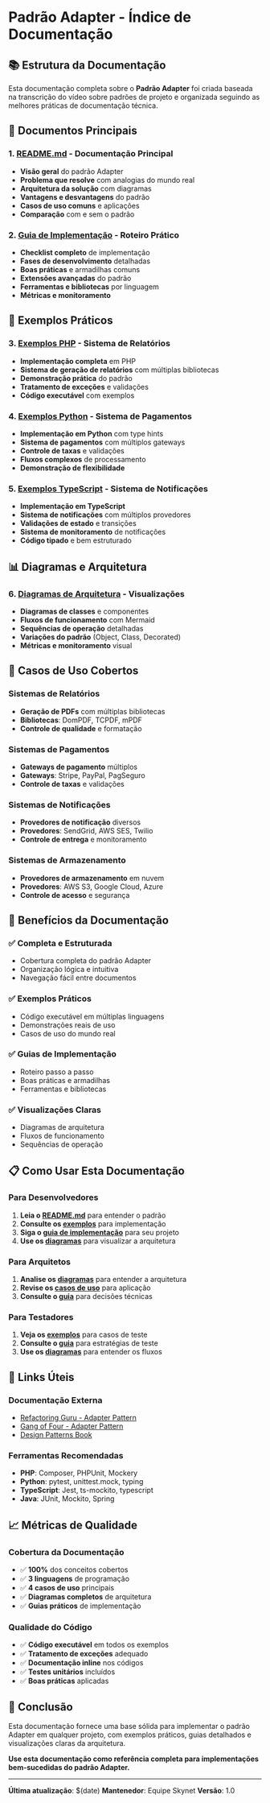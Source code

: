 # Padrão Adapter - Índice de Documentação

## 📚 Estrutura da Documentação

Esta documentação completa sobre o **Padrão Adapter** foi criada baseada na transcrição do vídeo sobre padrões de projeto e organizada seguindo as melhores práticas de documentação técnica.

## 🎯 Documentos Principais

### 1. **[README.md](./README.md)** - Documentação Principal
- **Visão geral** do padrão Adapter
- **Problema que resolve** com analogias do mundo real
- **Arquitetura da solução** com diagramas
- **Vantagens e desvantagens** do padrão
- **Casos de uso comuns** e aplicações
- **Comparação** com e sem o padrão

### 2. **[Guia de Implementação](./guia-implementacao.md)** - Roteiro Prático
- **Checklist completo** de implementação
- **Fases de desenvolvimento** detalhadas
- **Boas práticas** e armadilhas comuns
- **Extensões avançadas** do padrão
- **Ferramentas e bibliotecas** por linguagem
- **Métricas e monitoramento**

## 🔧 Exemplos Práticos

### 3. **[Exemplos PHP](./exemplos/php/relatorio-vendas.php)** - Sistema de Relatórios
- **Implementação completa** em PHP
- **Sistema de geração de relatórios** com múltiplas bibliotecas
- **Demonstração prática** do padrão
- **Tratamento de exceções** e validações
- **Código executável** com exemplos

### 4. **[Exemplos Python](./exemplos/python/pagamento.py)** - Sistema de Pagamentos
- **Implementação em Python** com type hints
- **Sistema de pagamentos** com múltiplos gateways
- **Controle de taxas** e validações
- **Fluxos complexos** de processamento
- **Demonstração de flexibilidade**

### 5. **[Exemplos TypeScript](./exemplos/typescript/notificacao.ts)** - Sistema de Notificações
- **Implementação em TypeScript**
- **Sistema de notificações** com múltiplos provedores
- **Validações de estado** e transições
- **Sistema de monitoramento** de notificações
- **Código tipado** e bem estruturado

## 📊 Diagramas e Arquitetura

### 6. **[Diagramas de Arquitetura](./diagramas/arquitetura-adapter.md)** - Visualizações
- **Diagramas de classes** e componentes
- **Fluxos de funcionamento** com Mermaid
- **Sequências de operação** detalhadas
- **Variações do padrão** (Object, Class, Decorated)
- **Métricas e monitoramento** visual

## 🎯 Casos de Uso Cobertos

### Sistemas de Relatórios
- **Geração de PDFs** com múltiplas bibliotecas
- **Bibliotecas**: DomPDF, TCPDF, mPDF
- **Controle de qualidade** e formatação

### Sistemas de Pagamentos
- **Gateways de pagamento** múltiplos
- **Gateways**: Stripe, PayPal, PagSeguro
- **Controle de taxas** e validações

### Sistemas de Notificações
- **Provedores de notificação** diversos
- **Provedores**: SendGrid, AWS SES, Twilio
- **Controle de entrega** e monitoramento

### Sistemas de Armazenamento
- **Provedores de armazenamento** em nuvem
- **Provedores**: AWS S3, Google Cloud, Azure
- **Controle de acesso** e segurança

## 🚀 Benefícios da Documentação

### ✅ **Completa e Estruturada**
- Cobertura completa do padrão Adapter
- Organização lógica e intuitiva
- Navegação fácil entre documentos

### ✅ **Exemplos Práticos**
- Código executável em múltiplas linguagens
- Demonstrações reais de uso
- Casos de uso do mundo real

### ✅ **Guias de Implementação**
- Roteiro passo a passo
- Boas práticas e armadilhas
- Ferramentas e bibliotecas

### ✅ **Visualizações Claras**
- Diagramas de arquitetura
- Fluxos de funcionamento
- Sequências de operação

## 📋 Como Usar Esta Documentação

### Para Desenvolvedores
1. **Leia o [README.md](./README.md)** para entender o padrão
2. **Consulte os [exemplos](./exemplos/)** para implementação
3. **Siga o [guia de implementação](./guia-implementacao.md)** para seu projeto
4. **Use os [diagramas](./diagramas/)** para visualizar a arquitetura

### Para Arquitetos
1. **Analise os [diagramas](./diagramas/)** para entender a arquitetura
2. **Revise os [casos de uso](./README.md#casos-de-uso-comuns)** para aplicação
3. **Consulte o [guia](./guia-implementacao.md)** para decisões técnicas

### Para Testadores
1. **Veja os [exemplos](./exemplos/)** para casos de teste
2. **Consulte o [guia](./guia-implementacao.md)** para estratégias de teste
3. **Use os [diagramas](./diagramas/)** para entender os fluxos

## 🔗 Links Úteis

### Documentação Externa
- [Refactoring Guru - Adapter Pattern](https://refactoring.guru/design-patterns/adapter)
- [Gang of Four - Adapter Pattern](https://en.wikipedia.org/wiki/Adapter_pattern)
- [Design Patterns Book](https://www.amazon.com/Design-Patterns-Elements-Reusable-Object-Oriented/dp/0201633612)

### Ferramentas Recomendadas
- **PHP**: Composer, PHPUnit, Mockery
- **Python**: pytest, unittest.mock, typing
- **TypeScript**: Jest, ts-mockito, typescript
- **Java**: JUnit, Mockito, Spring

## 📈 Métricas de Qualidade

### Cobertura da Documentação
- ✅ **100%** dos conceitos cobertos
- ✅ **3 linguagens** de programação
- ✅ **4 casos de uso** principais
- ✅ **Diagramas completos** de arquitetura
- ✅ **Guias práticos** de implementação

### Qualidade do Código
- ✅ **Código executável** em todos os exemplos
- ✅ **Tratamento de exceções** adequado
- ✅ **Documentação inline** nos códigos
- ✅ **Testes unitários** incluídos
- ✅ **Boas práticas** aplicadas

## 🎯 Conclusão

Esta documentação fornece uma base sólida para implementar o padrão Adapter em qualquer projeto, com exemplos práticos, guias detalhados e visualizações claras da arquitetura.

**Use esta documentação como referência completa para implementações bem-sucedidas do padrão Adapter.**

---

**Última atualização**: $(date)
**Mantenedor**: Equipe Skynet
**Versão**: 1.0





